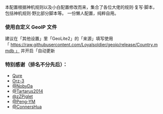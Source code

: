 本配置根据神机规则以及小白配置修改而来，集合了各位大佬的规则·复写·脚本，包括神机规则·野比部分脚本等。
一份懒人配置，纯粹自用。



### 使用自定义 GeoIP 文件
建议在「其他设置」里「GeoLite2」的「来源」填写使用「 https://raw.githubusercontent.com/Loyalsoldier/geoip/release/Country.mmdb 」 并开启「自动更新





### 特别感谢（排名不分先后）：
* [Qure](https://github.com/Koolson/Qure)
* [Orz-3](https://github.com/Orz-3/mini)
* [@NobyDa](https://github.com/NobyDa)
* [@Tartarus2014](https://github.com/Tartarus2014)
* [@zZPiglet](https://github.com/zZPiglet/Task.git)
* [@Peng-YM](https://github.com/Peng-YM/QuanX)
* [@ConnersHua](https://github.com/ConnersHua)
